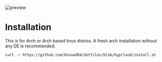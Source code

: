 ![preview](https://github.com/khsaad04/dotfiles/blob/hyprland/assets/preview.png?raw=true)

# Installation 

This is for Arch or Arch based linux distros. A fresh arch installation without any DE is recommended.

```sh
curl -s https://github.com/khsaad04/dotfiles/blob/hyprland/install.sh | sh
```
